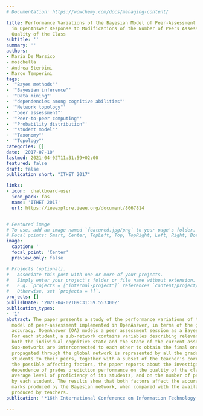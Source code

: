```yaml
---
# Documentation: https://wowchemy.com/docs/managing-content/

title: Performance Variations of the Bayesian Model of Peer-Assessment Implemented
  in OpenAnswer Response to Modifications of the Number of Peers Assessed and of the
  Quality of the Class
subtitle: ''
summary: ''
authors:
- Maria De Marsico
- moschella
- Andrea Sterbini
- Marco Temperini
tags:
- '"Bayes methods"'
- '"Bayesian inference"'
- '"Data mining"'
- '"dependencies among cognitive abilities"'
- '"Network topology"'
- '"peer assessment"'
- '"Peer-to-peer computing"'
- '"Probability distribution"'
- '"student model"'
- '"Taxonomy"'
- '"Topology"'
categories: []
date: '2017-07-10'
lastmod: 2021-04-02T11:31:59+02:00
featured: false
draft: false
publication_short: "ITHET 2017"

links:
- icon:  chalkboard-user
  icon_pack: fas
  name: 'ITHET 2017'
  url: https://ieeexplore.ieee.org/document/8067814


# Featured image
# To use, add an image named `featured.jpg/png` to your page's folder.
# Focal points: Smart, Center, TopLeft, Top, TopRight, Left, Right, BottomLeft, Bottom, BottomRight.
image:
  caption: ''
  focal_point: 'Center'
  preview_only: false

# Projects (optional).
#   Associate this post with one or more of your projects.
#   Simply enter your project's folder or file name without extension.
#   E.g. `projects = ["internal-project"]` references `content/project/deep-learning/index.md`.
#   Otherwise, set `projects = []`.
projects: []
publishDate: '2021-04-02T09:31:59.557300Z'
publication_types:
- '1'
abstract: The paper presents a study of the performance variations of the Bayesian
  model of peer-assessment implemented in OpenAnswer, in terms of the grades prediction
  accuracy. OpenAnswer (OA) models a peer assessment session as a Bayesian network.
  For each student, a sub-network contains variables describing relevant aspects of
  both the individual cognitive state and the state of the current assessment session.
  Sub-networks are interconnected to each other to obtain the final one. Evidence
  propagated through the global network is represented by all the grades given by
  students to their peers, together with a subset of the teacher's corrections. Among
  the possible affecting factors, the paper reports about the investigation of the
  dependence of grades prediction performance on the quality of the class, i.e., the
  average level of proficiency of its students, and on the number of peers assessed
  by each student. The results show that both factors affect the accuracy of the inferred
  marks produced by the Bayesian network, when compared with the available ground-truth
  produced by teachers.
publication: '*16th International Conference on Information Technology Based Higher Education and Training (ITHET 2017)*'

---
```

